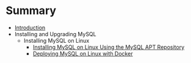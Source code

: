# Summary

* [Introduction](README.md)
* Installing and Upgrading MySQL
    * Installing MySQL on Linux
        * [Installing MySQL on Linux Using the MySQL APT Repository](linux-installation-apt-repo.md)
        * [Deploying MySQL on Linux with Docker](linux-installation-docker.md)